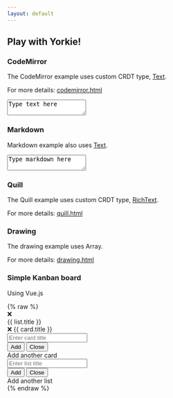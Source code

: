 ```yaml
---
layout: default
---
```

<section class="demo">
  <div class="wrapper">
    <h2>Play with Yorkie!</h2>
    <div id="peer-list"></div>
    <h3>CodeMirror</h3>
    <p>The CodeMirror example uses custom CRDT type, <a href="/docs/js-sdk#text">Text</a>.</p>
    <p>For more details: <a href="https://github.com/yorkie-team/yorkie-js-sdk/blob/main/examples/index.html">codemirror.html</a></p>
    <div class="text">
      <textarea id="text-editor">Type text here</textarea>
    </div>
    <h3>Markdown</h3>
    <p>Markdown example also uses <a href="/docs/js-sdk#text">Text</a>.</p>
    <div class="markdown">
      <textarea id="markdown-editor">Type markdown here</textarea>
    </div>
    <h3>Quill</h3>
    <p>The Quill example uses custom CRDT type, <a href="/docs/js-sdk#richtext">RichText</a>.</p>
    <p>For more details: <a href="https://github.com/yorkie-team/yorkie-js-sdk/blob/main/examples/quill.html">quill.html</a></p>
    <div>
      <div id="quill-editor"></div>
    </div>
    <h3>Drawing</h3>
    <p>The drawing example uses Array.</p>
    <p>For more details: <a href="https://github.com/yorkie-team/yorkie-js-sdk/blob/main/examples/drawing.html">drawing.html</a></p>
    <div class="drawing">
      <canvas id="drawing-panel" width="480px" height="300px"></canvas>
    </div>
    <h3>Simple Kanban board</h3>
    <p>Using Vue.js</p>
    <div class="kanban" id="kanban-board">
{% raw %}
      <div v-cloak class="list" v-for="(list, index) in lists">
        <span class="delete" v-on:click="deleteList(list)">❌</span>
        <div class="title">{{ list.title }}</div>
        <div class="card" v-for="card in list.cards">
          <span class="delete" v-on:click="deleteCard(list, card)">❌</span>
          {{ card.title }}
        </div>
        <div class="add-card" ref="addCardForm">
          <div v-if="isOpened(index + 1)" class="add-form">
            <input type="text" placeholder="Enter card title"
              v-model="title" v-on:keyup.enter="addCard(list)" v-on:keyup.esc="closeForm()">
            <div class="buttons">
              <input type="button" value="Add" v-on:click="addCard(list)">
              <input type="button" value="Close" class="pull-right" v-on:click="closeForm()">
            </div>
          </div>
          <div v-else class="add-card-opener" v-on:click="openForm(index + 1)">Add another card</div>
        </div>
      </div>
      <div class="add-list" ref="addListForm">
        <div v-if="isOpened(0)" class="add-form">
          <input type="text" placeholder="Enter list title"
            v-model="title" v-on:keyup.enter="addList()" v-on:keyup.esc="closeForm()">
          <div class="buttons">
            <input type="button" value="Add" v-on:click="addList()">
            <input type="button" value="Close" class="pull-right" v-on:click="closeForm()">
          </div>
        </div>
        <div v-else class="add-list-opener" v-on:click="openForm(0)">Add another list</div>
      </div>
{% endraw %}
    </div>
  </div>
</section>
<script src="/static/js/demo-util.js"></script>
<script src="/static/js/demo-peer-awareness.js"></script>

<script src="/static/js/demo-codemirror.js"></script>
<script src="/static/js/demo-markdown.js"></script>
<script src="/static/js/demo-quill.js"></script>
<script src="/static/js/demo-drawing.js"></script>
<script src="https://cdn.jsdelivr.net/npm/vue"></script>
<script src="/static/js/demo-kanban.js"></script>

<script>
  const placeholder = document.getElementById('text-editor');
  const markdownPlaceholder = document.getElementById('markdown-editor');
  const drawingPanel = document.getElementById('drawing-panel');
  const kanbanBoard = document.getElementById('kanban-board');
  const quillEditor = document.getElementById('quill-editor');
  const peerList = document.getElementById('peer-list');

  async function main() {
    try {
      {% if jekyll.environment == "production" %}
      // Production build uses https://api.yorkie.dev
      const client = yorkie.createClient('https://api.yorkie.dev');
      {% else %}
      // yorkie-js-sdk serves its envoy endpoint as localhost:8080
      const client = yorkie.createClient('http://localhost:8080');
      {% endif %}
      await client.activate();
      await createPeerAwareness(client, peerList);

      await createTextExample(client, placeholder);
      await createMarkdownExample(client, markdownPlaceholder);
      await createQuillExample(client, quillEditor);
      await createDrawingExample(client, drawingPanel);
      await createKanbanExample(client, kanbanBoard);
    } catch (e) {
      console.error(e);
    }
  }

  main();
</script>
